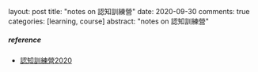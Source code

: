 layout: post
title: "notes on 認知訓練營"
date: 2020-09-30
comments: true
categories: [learning, course]
abstract: "notes on 認知訓練營"


##### reference
* [認知訓練營2020](https://m.igetget.com/share/course/pay/detail?id=0x1A7LvaogNXknMsY1JPpql2WmznGD)
